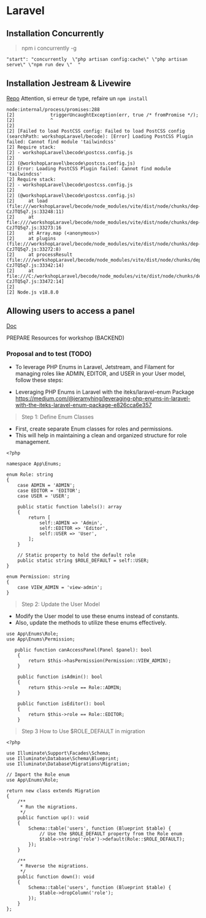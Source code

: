 
# Laravel

## Installation Concurrently

> npm i concurrently -g

```
"start": "concurrently  \"php artisan config:cache\" \"php artisan serve\" \"npm run dev \"  "
```


## Installation Jestream & Livewire

[Repo](https://github.com/artisan24fullstack/automatisationLaravel/tree/main/authLaravel)
Attention, si erreur de type, refaire un ```npm install```

 ```
 node:internal/process/promises:288
[2]             triggerUncaughtException(err, true /* fromPromise */);
[2]             ^
[2]
[2] [Failed to load PostCSS config: Failed to load PostCSS config (searchPath: workshopLaravel/becode): [Error] Loading PostCSS Plugin failed: Cannot find module 'tailwindcss'
[2] Require stack:
[2] - workshopLaravel\becode\postcss.config.js
[2]
[2] (@workshopLaravel\becode\postcss.config.js)
[2] Error: Loading PostCSS Plugin failed: Cannot find module 'tailwindcss'
[2] Require stack:
[2] - workshopLaravel\becode\postcss.config.js
[2]
[2] (@workshopLaravel\becode\postcss.config.js)
[2]     at load (file:///workshopLaravel/becode/node_modules/vite/dist/node/chunks/dep-CzJTQ5q7.js:33248:11)
[2]     at file:////workshopLaravel/becode/node_modules/vite/dist/node/chunks/dep-CzJTQ5q7.js:33273:16
[2]     at Array.map (<anonymous>)
[2]     at plugins (file:///workshopLaravel/becode/node_modules/vite/dist/node/chunks/dep-CzJTQ5q7.js:33272:8)
[2]     at processResult (file:////workshopLaravel/becode/node_modules/vite/dist/node/chunks/dep-CzJTQ5q7.js:33342:14)
[2]     at file:///C:/workshopLaravel/becode/node_modules/vite/dist/node/chunks/dep-CzJTQ5q7.js:33472:14]
[2]
[2] Node.js v18.8.0
```

## Allowing users to access a panel

[Doc](https://filamentphp.com/docs/3.x/panels/installation)


PREPARE Resources for workshop (BACKEND)

### Proposal and to test (TODO)

- To leverage PHP Enums in Laravel, Jetstream, and Filament for managing roles like ADMIN, EDITOR, and USER in your User model, follow these steps:


- Leveraging PHP Enums in Laravel with the iteks/laravel-enum Package
https://medium.com/@jeramyhing/leveraging-php-enums-in-laravel-with-the-iteks-laravel-enum-package-e826cca6e357

> Step 1: Define Enum Classes
- First, create separate Enum classes for roles and permissions. 
- This will help in maintaining a clean and organized structure for role management.


```
<?php

namespace App\Enums;

enum Role: string
{
    case ADMIN = 'ADMIN';
    case EDITOR = 'EDITOR';
    case USER = 'USER';

    public static function labels(): array
    {
        return [
            self::ADMIN => 'Admin',
            self::EDITOR => 'Editor',
            self::USER => 'User',
        ];
    }

    // Static property to hold the default role
    public static string $ROLE_DEFAULT = self::USER;
}

enum Permission: string
{
    case VIEW_ADMIN = 'view-admin';
}

```

> Step 2: Update the User Model
- Modify the User model to use these enums instead of constants. 
- Also, update the methods to utilize these enums effectively.


```
use App\Enums\Role;
use App\Enums\Permission;

   public function canAccessPanel(Panel $panel): bool
    {
        return $this->hasPermission(Permission::VIEW_ADMIN);
    }

    public function isAdmin(): bool
    {
        return $this->role == Role::ADMIN;
    }

    public function isEditor(): bool
    {
        return $this->role == Role::EDITOR;
    }
```

> Step 3 How to Use $ROLE_DEFAULT in migration

```
<?php

use Illuminate\Support\Facades\Schema;
use Illuminate\Database\Schema\Blueprint;
use Illuminate\Database\Migrations\Migration;

// Import the Role enum
use App\Enums\Role;

return new class extends Migration
{
    /**
     * Run the migrations.
     */
    public function up(): void
    {
        Schema::table('users', function (Blueprint $table) {
            // Use the $ROLE_DEFAULT property from the Role enum
            $table->string('role')->default(Role::$ROLE_DEFAULT);
        });
    }

    /**
     * Reverse the migrations.
     */
    public function down(): void
    {
        Schema::table('users', function (Blueprint $table) {
            $table->dropColumn('role');
        });
    }
};
```

